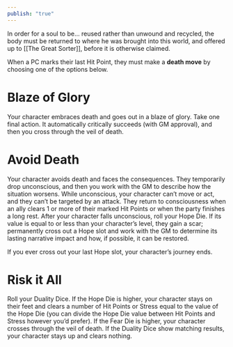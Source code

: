 ```yaml
---
publish: "true"
---
```

In order for a soul to be… reused rather than unwound and recycled, the body must be returned to where he was brought into this world, and offered up to [[The Great Sorter]], before it is otherwise claimed.


When a PC marks their last Hit Point, they must make a **death move** by choosing one of the options below.
# Blaze of Glory

Your character embraces death and goes out in a blaze of glory. Take one final action. It automatically critically succeeds (with GM approval), and then you cross through the veil of death.

# Avoid Death

Your character avoids death and faces the consequences. They temporarily drop unconscious, and then you work with the GM to describe how the situation worsens. While unconscious, your character can’t move or act, and they can’t be targeted by an attack. They return to consciousness when an ally clears 1 or more of their marked Hit Points or when the party finishes a long rest. After your character falls unconscious, roll your Hope Die. If its value is equal to or less than your character’s level, they gain a scar; permanently cross out a Hope slot and work with the GM to determine its lasting narrative impact and how, if possible, it can be restored.

If you ever cross out your last Hope slot, your character’s journey ends.

# Risk it All

Roll your Duality Dice. If the Hope Die is higher, your character stays on their feet and clears a number of Hit Points or Stress equal to the value of the Hope Die (you can divide the Hope Die value between Hit Points and Stress however you’d prefer). If the Fear Die is higher, your character crosses through the veil of death. If the Duality Dice show matching results, your character stays up and clears nothing.

